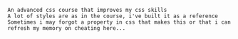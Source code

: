 ``` I'VE BUILT THIS PROJECT FROM A COURSE THAT I'VE FOLLOWED ON UDEMY
An advanced css course that improves my css skills
A lot of styles are as in the course, i've built it as a reference 
Sometimes i may forgot a property in css that makes this or that i can refresh my memory on cheating here...